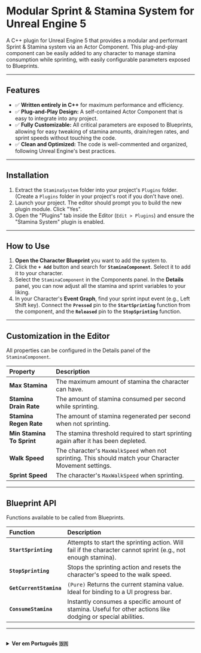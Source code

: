 # Modular Sprint & Stamina System for Unreal Engine 5

A C++ plugin for Unreal Engine 5 that provides a modular and performant Sprint & Stamina system via an Actor Component. This plug-and-play component can be easily added to any character to manage stamina consumption while sprinting, with easily configurable parameters exposed to Blueprints.

---

## Features

* ✅ **Written entirely in C++** for maximum performance and efficiency.
* ✅ **Plug-and-Play Design:** A self-contained Actor Component that is easy to integrate into any project.
* ✅ **Fully Customizable:** All critical parameters are exposed to Blueprints, allowing for easy tweaking of stamina amounts, drain/regen rates, and sprint speeds without touching the code.
* ✅ **Clean and Optimized:** The code is well-commented and organized, following Unreal Engine's best practices.

---

## Installation

1.  Extract the `StaminaSystem` folder into your project's `Plugins` folder. (Create a `Plugins` folder in your project's root if you don't have one).
2.  Launch your project. The editor should prompt you to build the new plugin module. Click "Yes".
3.  Open the "Plugins" tab inside the Editor (`Edit > Plugins`) and ensure the "Stamina System" plugin is enabled.

---

## How to Use

1.  **Open the Character Blueprint** you want to add the system to.
2.  Click the **`+ Add`** button and search for **`StaminaComponent`**. Select it to add it to your character.
3.  Select the `StaminaComponent` in the Components panel. In the **Details** panel, you can now adjust all the stamina and sprint variables to your liking.
4.  In your Character's **Event Graph**, find your sprint input event (e.g., Left Shift key). Connect the **`Pressed`** pin to the **`StartSprinting`** function from the component, and the **`Released`** pin to the **`StopSprinting`** function.

---

## Customization in the Editor

All properties can be configured in the Details panel of the `StaminaComponent`.

| Property | Description |
| :--- | :--- |
| **Max Stamina** | The maximum amount of stamina the character can have. |
| **Stamina Drain Rate** | The amount of stamina consumed per second while sprinting. |
| **Stamina Regen Rate** | The amount of stamina regenerated per second when not sprinting. |
| **Min Stamina To Sprint**| The stamina threshold required to start sprinting again after it has been depleted. |
| **Walk Speed** | The character's `MaxWalkSpeed` when not sprinting. This should match your Character Movement settings. |
| **Sprint Speed** | The character's `MaxWalkSpeed` when sprinting. |

---

## Blueprint API

Functions available to be called from Blueprints.

| Function | Description |
| :--- | :--- |
| **`StartSprinting`** | Attempts to start the sprinting action. Will fail if the character cannot sprint (e.g., not enough stamina). |
| **`StopSprinting`** | Stops the sprinting action and resets the character's speed to the walk speed. |
| **`GetCurrentStamina`** | `(Pure)` Returns the current stamina value. Ideal for binding to a UI progress bar. |
| **`ConsumeStamina`** | Instantly consumes a specific amount of stamina. Useful for other actions like dodging or special abilities. |

---

<br>

<details>
<summary><strong>Ver em Português 🇧🇷</strong></summary>

# Sistema Modular de Sprint e Stamina para Unreal Engine 5

Um plugin C++ para a Unreal Engine 5 que fornece um sistema modular e performático de Sprint e Stamina através de um Actor Component. Este componente plug-and-play pode ser facilmente adicionado a qualquer personagem para gerenciar o consumo de stamina durante a corrida, com parâmetros facilmente configuráveis e expostos para Blueprints.

---

## Funcionalidades

* ✅ **Feito inteiramente em C++** para máxima performance e eficiência.
* ✅ **Design Plug-and-Play:** Um Componente de Ator autocontido, fácil de integrar em qualquer projeto.
* ✅ **Totalmente Customizável:** Todos os parâmetros críticos são expostos para Blueprints, permitindo ajustes fáceis de valores de stamina, taxas de consumo/regeneração e velocidades de corrida sem tocar no código.
* ✅ **Código Limpo e Otimizado:** O código é bem comentado e organizado, seguindo as melhores práticas da Unreal Engine.

---

## Instalação

1.  Extraia a pasta `StaminaSystem` para a pasta `Plugins` do seu projeto. (Crie uma pasta `Plugins` na raiz do seu projeto se ela não existir).
2.  Abra seu projeto. O editor deve perguntar se você deseja compilar o novo módulo do plugin. Clique em "Sim".
3.  Abra a aba "Plugins" dentro do editor (`Edit > Plugins`) e garanta que o plugin "Stamina System" está ativado.

---

## Como Usar

1.  **Abra o Blueprint do Personagem** ao qual você deseja adicionar o sistema.
2.  Clique no botão **`+ Add`** e procure por **`StaminaComponent`**. Selecione-o para adicioná-lo ao seu personagem.
3.  Selecione o `StaminaComponent` no painel de Componentes. No painel **Details**, você agora pode ajustar todas as variáveis de stamina e sprint como desejar.
4.  No **Event Graph** do seu Personagem, encontre seu evento de input para correr (ex: tecla Shift Esquerdo). Conecte o pino **`Pressed`** à função **`StartSprinting`** do componente, e o pino **`Released`** à função **`StopSprinting`**.

---

## Customização no Editor

Todas as propriedades podem ser configuradas no painel Details do `StaminaComponent`.

| Propriedade | Descrição |
| :--- | :--- |
| **Max Stamina** | A quantidade máxima de stamina que o personagem pode ter. |
| **Stamina Drain Rate** | A quantidade de stamina consumida por segundo ao correr. |
| **Stamina Regen Rate**| A quantidade de stamina regenerada por segundo quando não está correndo. |
| **Min Stamina To Sprint**| A quantidade mínima de stamina necessária para começar a correr novamente após ela ter se esgotado. |
| **Walk Speed** | A velocidade (`MaxWalkSpeed`) do personagem quando não está correndo. Deve ser igual à configuração no `Character Movement`. |
| **Sprint Speed** | A velocidade (`MaxWalkSpeed`) do personagem ao correr. |

---

## API para Blueprints

Funções disponíveis para serem chamadas a partir de Blueprints.

| Função | Descrição |
| :--- | :--- |
| **`StartSprinting`** | Tenta iniciar a ação de correr. Falhará se o personagem não puder correr (ex: sem stamina suficiente). |
| **`StopSprinting`** | Para a ação de correr e redefine a velocidade do personagem para a velocidade de caminhada. |
* | **`GetCurrentStamina`** | `(Pure)` Retorna o valor atual da stamina. Ideal para conectar a uma barra de progresso na UI. |
| **`ConsumeStamina`** | Consome instantaneamente uma quantidade específica de stamina. Útil para outras ações como esquivas ou habilidades especiais. |

</details>
